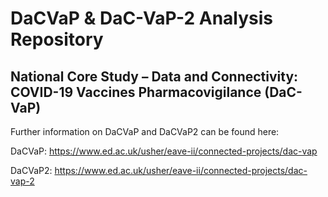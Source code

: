 # DaCVaP & DaC-VaP-2 Analysis Repository
## National Core Study – Data and Connectivity: COVID-19 Vaccines Pharmacovigilance (DaC-VaP) 


Further information on DaCVaP and DaCVaP2 can be found here:

DaCVaP: https://www.ed.ac.uk/usher/eave-ii/connected-projects/dac-vap

DaCVaP2: https://www.ed.ac.uk/usher/eave-ii/connected-projects/dac-vap-2
